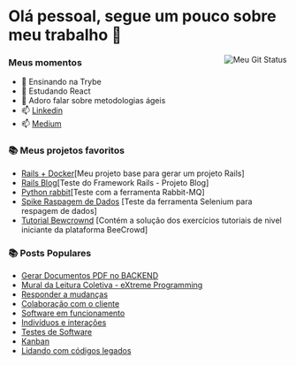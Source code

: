 # Olá pessoal, segue um pouco sobre meu trabalho 👋

<img  align="right" alt="Meu Git Status" title="Meu Git Status" src="https://github-readme-streak-stats.herokuapp.com/?user=zluvsand&theme=dracula"/>

### Meus momentos
 - 🔭 Ensinando na Trybe
 - 🌱 Estudando React
 - 💬 Adoro falar sobre metodologias ágeis
 - 📫 [Linkedin](https://www.linkedin.com/in/williamarcondes)
 - 📫 [Medium](https://william-marcondes.medium.com)


### 📚 Meus projetos favoritos
- [Rails + Docker](https://github.com/williamarcondes/rails-docker-limpo)[Meu projeto base para gerar um projeto Rails]
- [Rails Blog](https://github.com/williamarcondes/rails-blog-tutorial)[Teste do Framework Rails - Projeto Blog]
- [Python rabbit](https://github.com/williamarcondes/python-rabbit)[Teste com a ferramenta Rabbit-MQ]
- [Spike Raspagem de Dados](https://github.com/williamarcondes/spike-extrator-licitacao) [Teste da ferramenta Selenium para respagem de dados]
- [Tutorial Bewcrownd](https://github.com/williamarcondes/tutorial-beecrowd) [Contém a solução dos exercícios tutoriais de nivel iniciante da plataforma BeeCrowd]


### 📚 Posts Populares
- [Gerar Documentos PDF no BACKEND](https://william-marcondes.medium.com/gerar-documentos-pdf-no-backend-84db7675ba91)
- [Mural da Leitura Coletiva - eXtreme Programming](https://share.atelie.software/mural-da-leitura-coletiva-do-ateli%C3%AA-df63f7b9e1e0)
- [Responder a mudanças](https://share.atelie.software/responder-a-mudan%C3%A7as-minuto-%C3%A1gil-09-a0c3d1e6d952)
- [Colaboração com o cliente](https://share.atelie.software/colabora%C3%A7%C3%A3o-com-o-cliente-minuto-%C3%A1gil-06-99587c514460)
- [Software em funcionamento](https://share.atelie.software/software-em-funcionamento-minuto-%C3%A1gil-07-3f1a853ac4f9)
- [Indivíduos e interações](https://share.atelie.software/indiv%C3%ADduos-e-intera%C3%A7%C3%B5es-minuto-%C3%A1gil-06-cd412662ee25)
- [Testes de Software](https://share.atelie.software/testes-de-software-minuto-%C3%A1gil-03-803a6bde1914)
- [Kanban](https://share.atelie.software/kanban-minuto-%C3%A1gil-0-1-54b480e8b1f8)
- [Lidando com códigos legados](https://guildadocodigo.atelie.software/lidando-com-c%C3%B3digos-legados-ab426b36fa6e)
